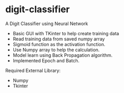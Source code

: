 # digit-classifier
A Digit Classifier using Neural Network

- Basic GUI with TKinter to help create training data
- Read training data from saved numpy array
- Sigmoid function as the activation function.
- Use Numpy array to help the calculation.
- Model learn using Back Propagation algorithm.
- Implemented Epoch and Batch.


Required External Library:
- Numpy
- Tkinter

